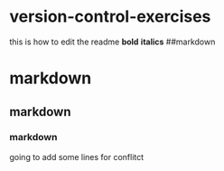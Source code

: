 # version-control-exercises

this is how to edit the readme
**bold**
__italics__
##markdown
# markdown
## markdown
### markdown

going to add some lines for conflitct
